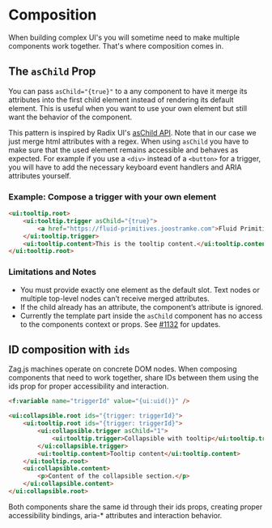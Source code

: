 # Composition

When building complex UI's you will sometime need to make multiple components work together. That's where composition comes in.

## The `asChild` Prop

You can pass `asChild="{true}"` to a any component to have it merge its attributes into the first child element instead of rendering its default element. This is useful when you want to use your own element but still want the behavior of the component.

This pattern is inspired by Radix UI's [asChild API](https://www.radix-ui.com/primitives/docs/guides/composition). Note that in our case we just merge html attributes with a regex. When using `asChild` you have to make sure that the used element remains accessible and behaves as expected. For example if you use a `<div>` instead of a `<button>` for a trigger, you will have to add the necessary keyboard event handlers and ARIA attributes yourself.

### Example: Compose a trigger with your own element

```html
<ui:tooltip.root>
    <ui:tooltip.trigger asChild="{true}">
        <a href="https://fluid-primitives.joostramke.com">Fluid Primitives</a>
    </ui:tooltip.trigger>
    <ui:tooltip.content>This is the tooltip content.</ui:tooltip.content>
</ui:tooltip.root>
```

### Limitations and Notes

- You must provide exactly one element as the default slot. Text nodes or multiple top-level nodes can’t receive merged attributes.
- If the child already has an attribute, the component’s attribute is ignored.
- Currently the template part inside the `asChild` component has no access to the components context or props. See [#1132](https://github.com/TYPO3/Fluid/issues/1132) for updates.

## ID composition with `ids`

Zag.js machines operate on concrete DOM nodes. When composing components that need to work together, share IDs between them using the ids prop for proper accessibility and interaction.

```html
<f:variable name="triggerId" value="{ui:uid()}" />

<ui:collapsible.root ids="{trigger: triggerId}">
    <ui:tooltip.root ids="{trigger: triggerId}">
        <ui:collapsible.trigger asChild="1">
            <ui:tooltip.trigger>Collapsible with tooltip</ui:tooltip.trigger>
        </ui:collapsible.trigger>
        <ui:tooltip.content>Tooltip content</ui:tooltip.content>
    </ui:tooltip.root>
    <ui:collapsible.content>
        <p>Content of the collapsible section.</p>
    </ui:collapsible.content>
</ui:collapsible.root>
```

Both components share the same id through their ids props, creating proper accessibility bindings, aria-\* attributes and interaction behavior.
